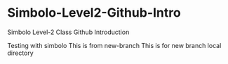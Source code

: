 # Simbolo-Level2-Github-Intro
Simbolo Level-2 Class Github Introduction

Testing with simbolo
This is from new-branch
This is for new branch local directory